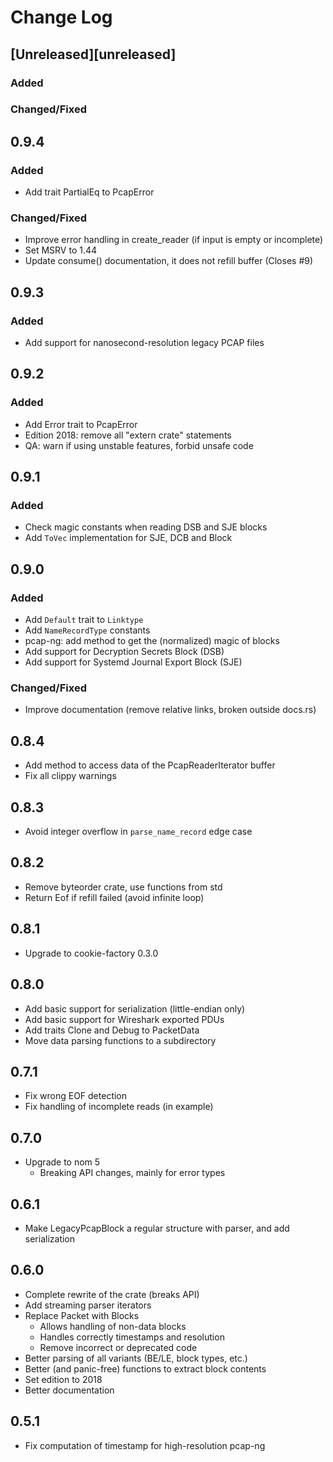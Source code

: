 # Change Log

## [Unreleased][unreleased]

### Added

### Changed/Fixed

## 0.9.4

### Added

- Add trait PartialEq to PcapError

### Changed/Fixed

- Improve error handling in create_reader (if input is empty or incomplete)
- Set MSRV to 1.44
- Update consume() documentation, it does not refill buffer (Closes #9)

## 0.9.3

### Added

- Add support for nanosecond-resolution legacy PCAP files

## 0.9.2

### Added

- Add Error trait to PcapError
- Edition 2018: remove all "extern crate" statements
- QA: warn if using unstable features, forbid unsafe code

## 0.9.1

### Added

- Check magic constants when reading DSB and SJE blocks
- Add `ToVec` implementation for SJE, DCB and Block

## 0.9.0

### Added

- Add `Default` trait to `Linktype`
- Add `NameRecordType` constants
- pcap-ng: add method to get the (normalized) magic of blocks
- Add support for Decryption Secrets Block (DSB)
- Add support for Systemd Journal Export Block (SJE)

### Changed/Fixed

- Improve documentation (remove relative links, broken outside docs.rs)

## 0.8.4

- Add method to access data of the PcapReaderIterator buffer
- Fix all clippy warnings

## 0.8.3

- Avoid integer overflow in `parse_name_record` edge case

## 0.8.2

- Remove byteorder crate, use functions from std
- Return Eof if refill failed (avoid infinite loop)

## 0.8.1

- Upgrade to cookie-factory 0.3.0

## 0.8.0

- Add basic support for serialization (little-endian only)
- Add basic support for Wireshark exported PDUs
- Add traits Clone and Debug to PacketData
- Move data parsing functions to a subdirectory

## 0.7.1

- Fix wrong EOF detection
- Fix handling of incomplete reads (in example)

## 0.7.0

- Upgrade to nom 5
  - Breaking API changes, mainly for error types

## 0.6.1

- Make LegacyPcapBlock a regular structure with parser, and add serialization

## 0.6.0

- Complete rewrite of the crate (breaks API)
- Add streaming parser iterators
- Replace Packet with Blocks
  - Allows handling of non-data blocks
  - Handles correctly timestamps and resolution
  - Remove incorrect or deprecated code
- Better parsing of all variants (BE/LE, block types, etc.)
- Better (and panic-free) functions to extract block contents
- Set edition to 2018
- Better documentation

## 0.5.1

- Fix computation of timestamp for high-resolution pcap-ng

